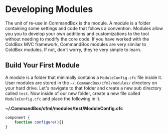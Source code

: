 # Developing Modules

The unit of re-use in CommandBox is the module.  A module is a folder containing some settings and code that follows a convention.  Modules allow you you to develop your own additions and customizations to the tool without needing to modify the core code.  If you have worked with the ColdBox MVC framework, CommandBox modules are very similar to ColdBox modules.  If not, don't worry, they're very simple to learn. 

## Build Your First Module

A module is a folder that minimally contains a `ModuleConfig.cfc` file inside it.  User modules are stored in the `~/.CommandBox/cfml/modules/` directory on your hard drive.  Let's navigate to that folder and create a  new sub directory called `test`. Now inside of our new folder, create a new file called `ModuleConfig.cfc` and place the following in it.

**~/.CommandBox/cfml/modules/test/ModuleConfig.cfc**
```javascript
component {
    function configure(){}
}
```